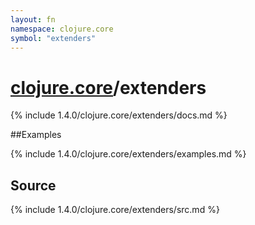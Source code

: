 ```yaml
---
layout: fn
namespace: clojure.core
symbol: "extenders"
---
```


# [clojure.core](../)/extenders

{% include 1.4.0/clojure.core/extenders/docs.md %}

##Examples

{% include 1.4.0/clojure.core/extenders/examples.md %}
## Source
{% include 1.4.0/clojure.core/extenders/src.md %}

